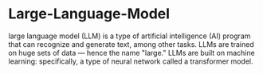 # Large-Language-Model
large language model (LLM) is a type of artificial intelligence (AI) program that can recognize and generate text, among other tasks. LLMs are trained on huge sets of data — hence the name "large." LLMs are built on machine learning: specifically, a type of neural network called a transformer model.
